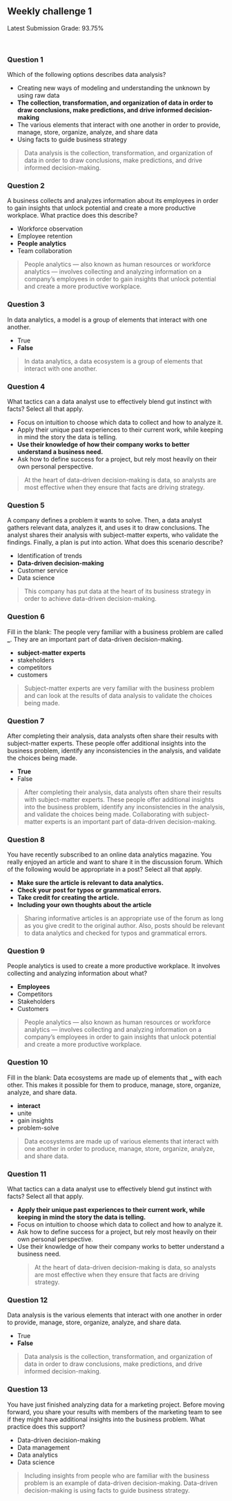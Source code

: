 ## Weekly challenge 1

Latest Submission Grade: 93.75%

&nbsp;

### Question 1

Which of the following options describes data analysis?

- Creating new ways of modeling and understanding the unknown by using raw data
- **The collection, transformation, and organization of data in order to draw conclusions, make predictions, and drive informed decision-making**
- The various elements that interact with one another in order to provide, manage, store, organize, analyze, and share data
- Using facts to guide business strategy

> Data analysis is the collection, transformation, and organization of data in order to draw conclusions, make predictions, and drive informed decision-making.

### Question 2

A business collects and analyzes information about its employees in order to gain insights that unlock potential and create a more productive workplace. What practice does this describe?

- Workforce observation
- Employee retention
- **People analytics**
- Team collaboration

> People analytics — also known as human resources or workforce analytics — involves collecting and analyzing information on a company’s employees in order to gain insights that unlock potential and create a more productive workplace.

### Question 3

In data analytics, a model is a group of elements that interact with one another.

- True
- **False**

> In data analytics, a data ecosystem is a group of elements that interact with one another.

### Question 4

What tactics can a data analyst use to effectively blend gut instinct with facts? Select all that apply.

- Focus on intuition to choose which data to collect and how to analyze it.
- Apply their unique past experiences to their current work, while keeping in mind the story the data is telling.
- **Use their knowledge of how their company works to better understand a business need.**
- Ask how to define success for a project, but rely most heavily on their own personal perspective.

> At the heart of data-driven decision-making is data, so analysts are most effective when they ensure that facts are driving strategy.

### Question 5

A company defines a problem it wants to solve. Then, a data analyst gathers relevant data, analyzes it, and uses it to draw conclusions. The analyst shares their analysis with subject-matter experts, who validate the findings. Finally, a plan is put into action. What does this scenario describe?

- Identification of trends
- **Data-driven decision-making**
- Customer service
- Data science

> This company has put data at the heart of its business strategy in order to achieve data-driven decision-making.

### Question 6

Fill in the blank: The people very familiar with a business problem are called **\_**. They are an important part of data-driven decision-making.

- **subject-matter experts**
- stakeholders
- competitors
- customers

> Subject-matter experts are very familiar with the business problem and can look at the results of data analysis to validate the choices being made.

### Question 7

After completing their analysis, data analysts often share their results with subject-matter experts. These people offer additional insights into the business problem, identify any inconsistencies in the analysis, and validate the choices being made.

- **True**
- False

> After completing their analysis, data analysts often share their results with subject-matter experts. These people offer additional insights into the business problem, identify any inconsistencies in the analysis, and validate the choices being made. Collaborating with subject-matter experts is an important part of data-driven decision-making.

### Question 8

You have recently subscribed to an online data analytics magazine. You really enjoyed an article and want to share it in the discussion forum. Which of the following would be appropriate in a post? Select all that apply.

- **Make sure the article is relevant to data analytics.**
- **Check your post for typos or grammatical errors.**
- **Take credit for creating the article.**
- **Including your own thoughts about the article**

> Sharing informative articles is an appropriate use of the forum as long as you give credit to the original author. Also, posts should be relevant to data analytics and checked for typos and grammatical errors.

### Question 9

People analytics is used to create a more productive workplace. It involves collecting and analyzing information about what?

- **Employees**
- Competitors
- Stakeholders
- Customers

> People analytics — also known as human resources or workforce analytics — involves collecting and analyzing information on a company’s employees in order to gain insights that unlock potential and create a more productive workplace.

### Question 10

Fill in the blank: Data ecosystems are made up of elements that **\_** with each other. This makes it possible for them to produce, manage, store, organize, analyze, and share data.

- **interact**
- unite
- gain insights
- problem-solve

> Data ecosystems are made up of various elements that interact with one another in order to produce, manage, store, organize, analyze, and share data.

### Question 11

What tactics can a data analyst use to effectively blend gut instinct with facts? Select all that apply.

- **Apply their unique past experiences to their current work, while keeping in mind the story the data is telling.**
- Focus on intuition to choose which data to collect and how to analyze it.
- Ask how to define success for a project, but rely most heavily on their own personal perspective.
- Use their knowledge of how their company works to better understand a business need.
  > At the heart of data-driven decision-making is data, so analysts are most effective when they ensure that facts are driving strategy.

### Question 12

Data analysis is the various elements that interact with one another in order to provide, manage, store, organize, analyze, and share data.

- True
- **False**

> Data analysis is the collection, transformation, and organization of data in order to draw conclusions, make predictions, and drive informed decision-making.

### Question 13

You have just finished analyzing data for a marketing project. Before moving forward, you share your results with members of the marketing team to see if they might have additional insights into the business problem. What practice does this support?

- Data-driven decision-making
- Data management
- Data analytics
- Data science

> Including insights from people who are familiar with the business problem is an example of data-driven decision-making. Data-driven decision-making is using facts to guide business strategy.
